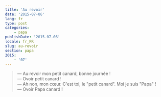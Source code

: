 ```yaml
---
title: 'Au revoir'
date: '2015-07-06'
lang: fr
type: post
categories:
    - papa
publishDate: '2015-07-06'
locale: fr_FR
slug: au-revoir
section: papa
2015:
    - '07'
---
```


> — Au revoir mon petit canard, bonne journée !  
> — Ovoir petit canard !  
> — Ah non, mon cœur. C'est toi, le "petit canard". Moi je suis "Papa" !  
> — Ovoir Papa canard !


